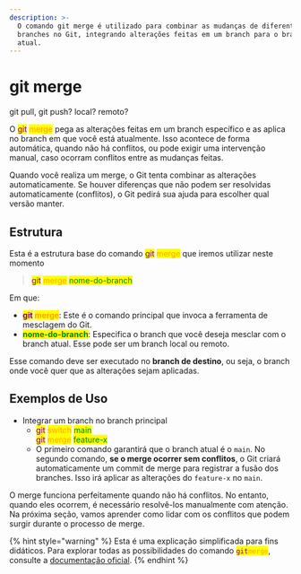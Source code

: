 ```yaml
---
description: >-
  O comando git merge é utilizado para combinar as mudanças de diferentes
  branches no Git, integrando alterações feitas em um branch para o branch
  atual.
---
```


# git merge

git pull, git push? local? remoto?

O <mark style="color:purple;">git</mark> <mark style="color:orange;">merge</mark> pega as alterações feitas em um branch específico e as aplica no branch em que você está atualmente. Isso acontece de forma automática, quando não há conflitos, ou pode exigir uma intervenção manual, caso ocorram conflitos entre as mudanças feitas.

Quando você realiza um merge, o Git tenta combinar as alterações automaticamente. Se houver diferenças que não podem ser resolvidas automaticamente (conflitos), o Git pedirá sua ajuda para escolher qual versão manter.

## Estrutura

Esta é a estrutura base do comando <mark style="color:purple;">git</mark> <mark style="color:orange;">merge</mark> que iremos utilizar neste momento

> <mark style="color:purple;">git</mark> <mark style="color:orange;">merge</mark> <mark style="color:green;">nome-do-branch</mark>

Em que:&#x20;

* <mark style="color:purple;">**git**</mark>**&#x20;**<mark style="color:orange;">**merge**</mark>: Este é o comando principal que invoca a ferramenta de mesclagem do Git.
* <mark style="color:green;">**nome-do-branch**</mark>: Especifica o branch que você deseja mesclar com o branch atual. Esse pode ser um branch local ou remoto.

Esse comando deve ser executado no **branch de destino**, ou seja, o branch onde você quer que as alterações sejam aplicadas.

## Exemplos de Uso

* Integrar um branch no branch principal
  * <mark style="color:purple;">git</mark> <mark style="color:orange;">switch</mark> <mark style="color:green;">main</mark>\
    <mark style="color:purple;">git</mark> <mark style="color:orange;">merge</mark> <mark style="color:green;">feature-x</mark>
  * O primeiro comando garantirá que o branch atual é o `main`. No segundo comando, **se o merge ocorrer sem conflitos**, o Git criará automaticamente um commit de merge para registrar a fusão dos branches. Isso irá aplicar as alterações do `feature-x` no `main`.

O merge funciona perfeitamente quando não há conflitos. No entanto, quando eles ocorrem, é necessário resolvê-los manualmente com atenção. Na próxima seção, vamos aprender como lidar com os conflitos que podem surgir durante o processo de merge.

{% hint style="warning" %}
Esta é uma explicação simplificada para fins didáticos. Para explorar todas as possibilidades do comando <mark style="color:purple;">`git`</mark><mark style="color:orange;">`merge`</mark>, consulte a [documentação oficial](https://git-scm.com/docs/git-merge/pt_BR).
{% endhint %}

